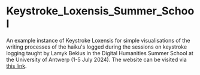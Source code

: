 # Keystroke_Loxensis_Summer_School
An example instance of Keystroke Loxensis for simple visualisations of the writing processes of the haiku's logged during the sessions on keystroke logging taught by Lamyk Bekius in the Digital Humanities Summer School at the University of Antwerp (1-5 July 2024). The website can be visited via [this link](https://lamykbekius.github.io/Keystroke_Loxensis_Summer_School/).
